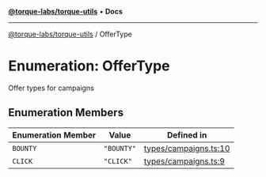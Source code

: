 [**@torque-labs/torque-utils**](../README.md) • **Docs**

***

[@torque-labs/torque-utils](../README.md) / OfferType

# Enumeration: OfferType

Offer types for campaigns

## Enumeration Members

| Enumeration Member | Value | Defined in |
| ------ | ------ | ------ |
| `BOUNTY` | `"BOUNTY"` | [types/campaigns.ts:10](https://github.com/torque-labs/torque-utils/blob/c76fb4101d477d1e8e6fb4f5de7a277964527c27/types/campaigns.ts#L10) |
| `CLICK` | `"CLICK"` | [types/campaigns.ts:9](https://github.com/torque-labs/torque-utils/blob/c76fb4101d477d1e8e6fb4f5de7a277964527c27/types/campaigns.ts#L9) |
